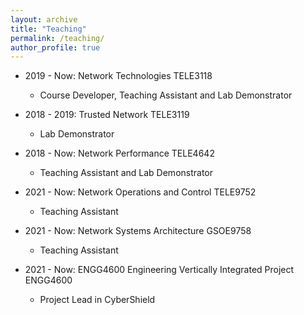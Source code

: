 ```yaml
---
layout: archive
title: "Teaching"
permalink: /teaching/
author_profile: true
---
```


<!-- {% include base_path %}

{% for post in site.teaching reversed %}
  {% include archive-single.html %}
{% endfor %} -->

* 2019 - Now: Network Technologies TELE3118
  * Course Developer, Teaching Assistant and Lab Demonstrator

* 2018 - 2019: Trusted Network TELE3119
  * Lab Demonstrator

* 2018 - Now: Network Performance TELE4642
  * Teaching Assistant and Lab Demonstrator

* 2021 - Now: Network Operations and Control TELE9752
  * Teaching Assistant

* 2021 - Now: Network Systems Architecture GSOE9758
  * Teaching Assistant

* 2021 - Now: ENGG4600 Engineering Vertically Integrated Project ENGG4600
  * Project Lead in CyberShield